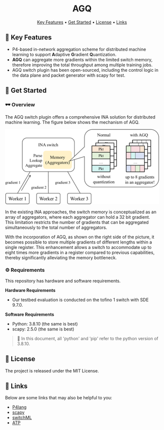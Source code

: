 <h1 align="center">
  <br>
  AGQ
  <br>
</h1>
<p align="center">
  <a href="#-key-features">Key Features</a> •
  <a href="#-get-started">Get Started</a> •
  <a href="#-license">License</a> •
  <a href="#-links">Links</a>
</p>

## 🎯 Key Features

* P4-based in-network aggregation scheme for distributed machine learning to support **A**daptive **G**radient **Q**uantization.
* **AGQ** can aggregate more gradients within the limited switch memory, therefore improving the total throughput among multiple training jobs.
* AGQ switch plugin has been open-sourced, including the  control logic in the data plane and packet generator with scapy for test.

## 🚄 Get Started

### 🕶️ Overview

The AGQ switch plugin offers a comprehensive INA solution for distributed machine learning. The figure below shows the mechanism of AGQ.  

![Overview](fig/overview.png)

In the existing INA approaches, the switch memory is conceptualized as an array of aggregators, where each aggregator can hold a 32 bit gradient. This limitation restricts the number of gradients that can be aggregated simultaneously to the total number of aggregators. 

With the incorporation of AGQ, as shown on the right side of the picture, it becomes possible to store multiple gradients of different lengths within a single register. This enhancement allows a switch to accommodate up to eight times more gradients in a register compared to previous capabilities, thereby significantly alleviating the memory bottleneck.


### ⚙️ Requirements

This repository has hardware and software requirements.

**Hardware Requirements**

* Our testbed evaluation is conducted on the tofino 1 switch with SDE 9.7.0.

**Software Requirements**

* Python: 3.8.10 (the same is best)
* scapy: 2.5.0 (the same is best)


> 🔔 In this document, all 'python' and 'pip' refer to the python version of 3.8.10.

## 📖 License

The project is released under the MIT License.

## 🔗 Links

Below are some links that may also be helpful to you:

- [P4lang](https://github.com/p4lang/)
- [scapy](https://scapy.readthedocs.io/en/latest/introduction.html)
- [switchML](https://github.com/p4lang/p4app-switchML/tree/main)
- [ATP](https://github.com/in-ATP/ATP)


